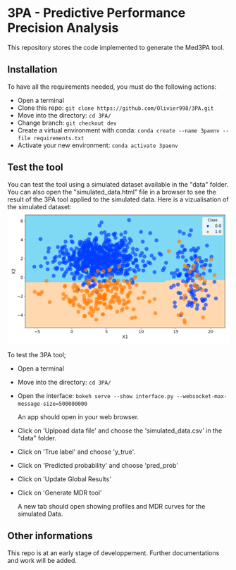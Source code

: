 # 3PA - Predictive Performance Precision Analysis

This repository stores the code implemented to generate the Med3PA tool.

## Installation
To have all the requirements needed, you must do the following actions:
- Open a terminal
- Clone this repo: ```git clone https://github.com/Olivier998/3PA.git```
- Move into the directory: ```cd 3PA/```
- Change branch: ``` git checkout dev ```
- Create a virtual environment with conda: ```conda create --name 3paenv --file requirements.txt```
- Activate your new environment: ```conda activate 3paenv```

## Test the tool
You can test the tool using a simulated dataset available in the "data" folder. You can also open the "simulated_data.html" file in a browser to see the result of the 3PA tool applied to the simulated data. Here is a vizualisation of the simulated dataset:
![Simulated Dataset](settings/images/testset.svg "Simulated Dataset")

To test the 3PA tool;
- Open a terminal
- Move into the directory: ```cd 3PA/```
- Open the interface: ``` bokeh serve --show interface.py --websocket-max-message-size=500000000 ```

  An app should open in your web browser.
- Click on 'Uplpoad data file' and choose the 'simulated_data.csv' in the "data" folder.
- Click on 'True label' and choose 'y_true'.
- Click on 'Predicted probability' and choose 'pred_prob'
- Click on 'Update Global Results'
- Click on 'Generate MDR tool'

  A new tab should open showing profiles and MDR curves for the simulated Data. 


## Other informations
This repo is at an early stage of developpement. Further documentations and work will be added.
